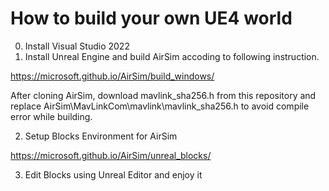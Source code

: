 # How to build your own UE4 world

0. Install Visual Studio 2022
1. Install Unreal Engine and build AirSim accoding to following instruction.

https://microsoft.github.io/AirSim/build_windows/

After cloning AirSim, download mavlink_sha256.h from this repository and replace AirSim\MavLinkCom\mavlink\mavlink_sha256.h to avoid compile error while building.

2. Setup Blocks Environment for AirSim

https://microsoft.github.io/AirSim/unreal_blocks/

3. Edit Blocks using Unreal Editor and enjoy it 

